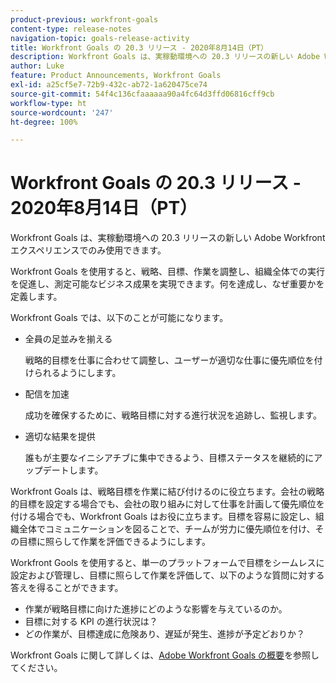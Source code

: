 ```yaml
---
product-previous: workfront-goals
content-type: release-notes
navigation-topic: goals-release-activity
title: Workfront Goals の 20.3 リリース - 2020年8月14日（PT）
description: Workfront Goals は、実稼動環境への 20.3 リリースの新しい Adobe Workfront エクスペリエンスでのみ使用できます。
author: Luke
feature: Product Announcements, Workfront Goals
exl-id: a25cf5e7-72b9-432c-ab72-1a620475ce74
source-git-commit: 54f4c136cfaaaaaa90a4fc64d3ffd06816cff9cb
workflow-type: ht
source-wordcount: '247'
ht-degree: 100%

---
```


# Workfront Goals の 20.3 リリース - 2020年8月14日（PT）

Workfront Goals は、実稼動環境への 20.3 リリースの新しい Adobe Workfront エクスペリエンスでのみ使用できます。

Workfront Goals を使用すると、戦略、目標、作業を調整し、組織全体での実行を促進し、測定可能なビジネス成果を実現できます。何を達成し、なぜ重要かを定義します。

Workfront Goals では、以下のことが可能になります。

* 全員の足並みを揃える

  戦略的目標を仕事に合わせて調整し、ユーザーが適切な仕事に優先順位を付けられるようにします。

* 配信を加速

  成功を確保するために、戦略目標に対する進行状況を追跡し、監視します。

* 適切な結果を提供

  誰もが主要なイニシアチブに集中できるよう、目標ステータスを継続的にアップデートします。

Workfront Goals は、戦略目標を作業に結び付けるのに役立ちます。会社の戦略的目標を設定する場合でも、会社の取り組みに対して仕事を計画して優先順位を付ける場合でも、Workfront Goals はお役に立ちます。目標を容易に設定し、組織全体でコミュニケーションを図ることで、チームが労力に優先順位を付け、その目標に照らして作業を評価できるようにします。

Workfront Gools を使用すると、単一のプラットフォームで目標をシームレスに設定および管理し、目標に照らして作業を評価して、以下のような質問に対する答えを得ることができます。

* 作業が戦略目標に向けた進捗にどのような影響を与えているのか。
* 目標に対する KPI の進行状況は？
* どの作業が、目標達成に危険あり、遅延が発生、進捗が予定どおりか？

Workfront Goals に関して詳しくは、[Adobe Workfront Goals の概要](../../../workfront-goals/goal-management/wf-goals-overview.md)を参照してください。
